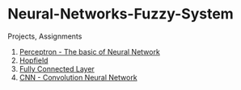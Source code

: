 # Neural-Networks-Fuzzy-System
Projects, Assignments

1. [Perceptron - The basic of Neural Network](https://github.com/MHRupok/Neural-Networks-Fuzzy-System/blob/master/perceptron.ipynb)
2. [Hopfield](https://github.com/MHRupok/Neural-Networks-Fuzzy-System/blob/master/hopfield.ipynb)
3. [Fully Connected Layer](https://github.com/MHRupok/Neural-Networks-Fuzzy-System/blob/master/fullyConnectedLayer.ipynb)
4. [CNN - Convolution Neural Network](https://github.com/MHRupok/Neural-Networks-Fuzzy-System/blob/master/cnn.ipynb)
